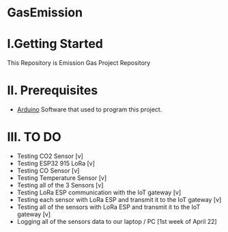 # GasEmission

# I.Getting Started
This Repository is Emission Gas Project Repository

# II. Prerequisites

* [Arduino](Arduino.cc) Software that used to program this project.

# III. TO DO
- Testing CO2 Sensor [v]
- Testing ESP32 915 LoRa [v]
- Testing CO Sensor [v]
- Testing Temperature Sensor [v]
- Testing all of the 3 Sensors [v]
- Testing LoRa ESP communication with the IoT gateway [v]
- Testing each sensor with LoRa ESP and transmit it to the IoT gateway [v]
- Testing all of the sensors with LoRa ESP and transmit it to the IoT gateway [v]
- Logging all of the sensors data to our laptop / PC [1st week of April 22]
